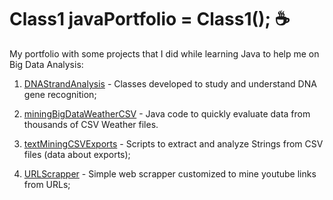 # Class1 javaPortfolio = Class1(); :coffee:

My portfolio with some projects that I did while learning Java to help me on Big Data Analysis:

1. [DNAStrandAnalysis](https://github.com/marcelotournier/javaportfolio/tree/master/DNAStrandAnalysis) - Classes developed to study and understand DNA gene recognition;

2. [miningBigDataWeatherCSV](https://github.com/marcelotournier/javaportfolio/tree/master/miningBigDataWeatherCSV) - Java code to quickly evaluate data from thousands of CSV Weather files. 

3. [textMiningCSVExports](https://github.com/marcelotournier/javaportfolio/tree/master/textMiningCSVExports) - Scripts to extract and analyze Strings from CSV files (data about exports);

4. [URLScrapper](https://github.com/marcelotournier/javaportfolio/tree/master/URLScrapper) - Simple web scrapper customized to mine youtube links from URLs;
